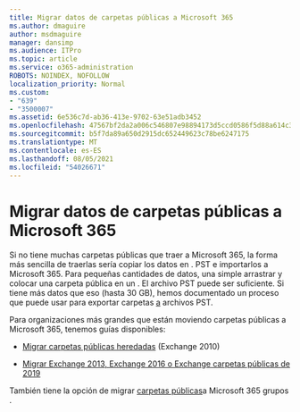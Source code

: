 ```yaml
---
title: Migrar datos de carpetas públicas a Microsoft 365
ms.author: dmaguire
author: msdmaguire
manager: dansimp
ms.audience: ITPro
ms.topic: article
ms.service: o365-administration
ROBOTS: NOINDEX, NOFOLLOW
localization_priority: Normal
ms.custom:
- "639"
- "3500007"
ms.assetid: 6e536c7d-ab36-413e-9702-63e51adb3452
ms.openlocfilehash: 47567bf2da2a006c546807e98894173d5ccd0586f5d88a614c31569cb3f462f9
ms.sourcegitcommit: b5f7da89a650d2915dc652449623c78be6247175
ms.translationtype: MT
ms.contentlocale: es-ES
ms.lasthandoff: 08/05/2021
ms.locfileid: "54026671"
---
```

# <a name="migrate-public-folder-data-to-microsoft-365"></a>Migrar datos de carpetas públicas a Microsoft 365

Si no tiene muchas carpetas públicas que traer a Microsoft 365, la forma más sencilla de traerlas sería copiar los datos en . PST e importarlos a Microsoft 365. Para pequeñas cantidades de datos, una simple arrastrar y colocar una carpeta pública en un . El archivo PST puede ser suficiente. Si tiene más datos que eso (hasta 30 GB), hemos documentado un proceso que puede usar para exportar carpetas [a](https://technet.microsoft.com/library/dn874017%28v=exchg.150%29.aspx) archivos PST.
  
Para organizaciones más grandes que están moviendo carpetas públicas a Microsoft 365, tenemos guías disponibles:
  
- [Migrar carpetas públicas heredadas](https://docs.microsoft.com/exchange/collaboration-exo/public-folders/batch-migration-of-legacy-public-folders) (Exchange 2010)

- [Migrar Exchange 2013, Exchange 2016 o Exchange carpetas públicas de 2019](https://docs.microsoft.com/Exchange/collaboration/public-folders/migrate-to-exchange-online)

También tiene la opción de migrar [carpetas públicas](https://docs.microsoft.com/exchange/collaboration-exo/public-folders/migrate-your-public-folders-to-microsoft-365-groups)a Microsoft 365 grupos .
  